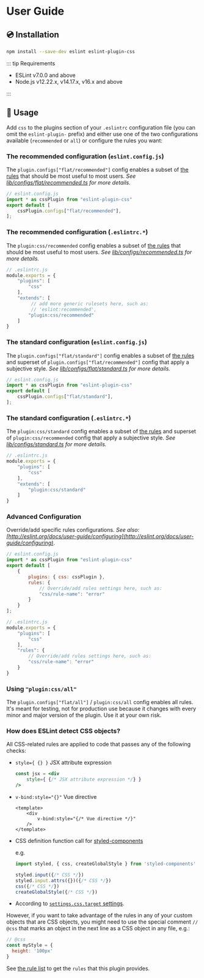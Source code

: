 # User Guide

## :cd: Installation

```bash
npm install --save-dev eslint eslint-plugin-css
```

::: tip Requirements

- ESLint v7.0.0 and above
- Node.js v12.22.x, v14.17.x, v16.x and above

:::

## :book: Usage

<!--USAGE_SECTION_START-->

Add `css` to the plugins section of your `.eslintrc` configuration file (you can omit the `eslint-plugin-` prefix)
and either use one of the two configurations available (`recommended` or `all`) or configure the rules you want:

### The recommended configuration (`eslint.config.js`)

The `plugin.configs["flat/recommended"]` config enables a subset of [the rules](../rules/index.md) that should be most useful to most users.
*See [lib/configs/flat/recommended.ts](https://github.com/ota-meshi/eslint-plugin-regexp/blob/master/lib/configs/flat/recommended.ts) for more details.*

```js
// eslint.config.js
import * as cssPlugin from "eslint-plugin-css"
export default [
    cssPlugin.configs["flat/recommended"],
];
```

### The recommended configuration (`.eslintrc.*`)

The `plugin:css/recommended` config enables a subset of [the rules](../rules/index.md) that should be most useful to most users.
*See [lib/configs/recommended.ts](https://github.com/ota-meshi/eslint-plugin-css/blob/main/lib/configs/recommended.ts) for more details.*

```js
// .eslintrc.js
module.exports = {
    "plugins": [
        "css"
    ],
    "extends": [
         // add more generic rulesets here, such as:
         // 'eslint:recommended',
        "plugin:css/recommended"
    ]
}
```

### The standard configuration (`eslint.config.js`)

The `plugin.configs["flat/standard"]` config enables a subset of [the rules](../rules/index.md) and superset of `plugin.configs["flat/recommended"]` config that apply a subjective style.
*See [lib/configs/flat/standard.ts](https://github.com/ota-meshi/eslint-plugin-regexp/blob/master/lib/configs/flat/standard.ts) for more details.*

```js
// eslint.config.js
import * as cssPlugin from "eslint-plugin-css"
export default [
    cssPlugin.configs["flat/standard"],
];
```

### The standard configuration (`.eslintrc.*`)

The `plugin:css/standard` config enables a subset of [the rules](../rules/index.md) and superset of `plugin:css/recommended` config that apply a subjective style.
*See [lib/configs/standard.ts](https://github.com/ota-meshi/eslint-plugin-css/blob/main/lib/configs/standard.ts) for more details.*

```js
// .eslintrc.js
module.exports = {
    "plugins": [
        "css"
    ],
    "extends": [
        "plugin:css/standard"
    ]
}
```

### Advanced Configuration

Override/add specific rules configurations. *See also: [http://eslint.org/docs/user-guide/configuring](http://eslint.org/docs/user-guide/configuring)*.

```js
// eslint.config.js
import * as cssPlugin from "eslint-plugin-css"
export default [
    {
        plugins: { css: cssPlugin },
        rules: {
            // Override/add rules settings here, such as:
            "css/rule-name": "error"
        }
    }
];
```

```js
// .eslintrc.js
module.exports = {
    "plugins": [
        "css"
    ],
    "rules": {
        // Override/add rules settings here, such as:
        "css/rule-name": "error"
    }
}
```

### Using `"plugin:css/all"`

The `plugin.configs["flat/all"]` / `plugin:css/all` config enables all rules. It's meant for testing, not for production use because it changes with every minor and major version of the plugin. Use it at your own risk.

### How does ESLint detect CSS objects?

All CSS-related rules are applied to code that passes any of the following checks:

- `style={ {} }` JSX attribute expression

    ```jsx
    const jsx = <div
        style={ {/* JSX attribute expression */} }
    />
    ```

- `v-bind:style="{}"` Vue directive

    ```vue
    <template>
        <div
            v-bind:style="{/* Vue directive */}"
        />
    </template>
    ```

- CSS definition function call for [styled-components](https://styled-components.com/docs/advanced#style-objects)

    e.g.

    ```js
    import styled, { css, createGlobalStyle } from 'styled-components'

    styled.input({/* CSS */})
    styled.input.attrs({})({/* CSS */})
    css({/* CSS */})
    createGlobalStyle({/* CSS */})
    ```

- According to [`settings.css.target` settings](../settings/index.md#target).

However, if you want to take advantage of the rules in any of your custom objects that are CSS objects, you might need to use the special comment `// @css` that marks an object in the next line as a CSS object in any file, e.g.:

```js
// @css
const myStyle = {
  height: '100px'
}
```

<!--USAGE_SECTION_END-->

See [the rule list](../rules/index.md) to get the `rules` that this plugin provides.
